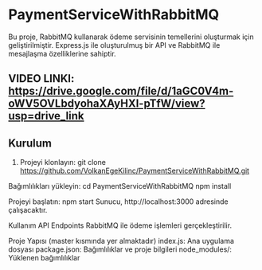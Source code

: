 # PaymentServiceWithRabbitMQ

Bu proje, RabbitMQ kullanarak ödeme servisinin temellerini oluşturmak için geliştirilmiştir. Express.js ile oluşturulmuş bir API ve RabbitMQ ile mesajlaşma özelliklerine sahiptir.

## VIDEO LINKI: https://drive.google.com/file/d/1aGC0V4m-oWV5OVLbdyohaXAyHXI-pTfW/view?usp=drive_link

## Kurulum

1. Projeyi klonlayın:
   git clone https://github.com/VolkanEgeKilinc/PaymentServiceWithRabbitMQ.git

Bağımlılıkları yükleyin:
cd PaymentServiceWithRabbitMQ
npm install

Projeyi başlatın:
npm start
Sunucu, http://localhost:3000 adresinde çalışacaktır.

Kullanım
API Endpoints
RabbitMQ ile ödeme işlemleri gerçekleştirilir.

Proje Yapısı (master kısmında yer almaktadır)
index.js: Ana uygulama dosyası
package.json: Bağımlılıklar ve proje bilgileri
node_modules/: Yüklenen bağımlılıklar
